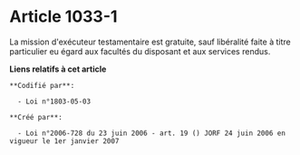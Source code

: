 # Article 1033-1

La mission d'exécuteur testamentaire est gratuite, sauf libéralité faite à titre particulier eu égard aux facultés du
disposant et aux services rendus.

**Liens relatifs à cet article**

	**Codifié par**:

	  - Loi n°1803-05-03

	**Créé par**:

	  - Loi n°2006-728 du 23 juin 2006 - art. 19 () JORF 24 juin 2006 en vigueur le 1er janvier 2007
